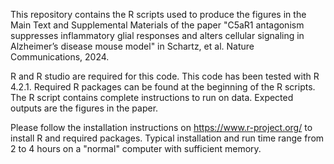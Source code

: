 This repository contains the R scripts used to produce the figures in the Main Text and Supplemental Materials of the paper "C5aR1 antagonism suppresses inflammatory glial responses and alters cellular signaling in Alzheimer’s disease mouse model" in Schartz, et al. Nature Communications, 2024. 

R and R studio are required for this code. This code has been tested with R 4.2.1. Required R packages can be found at the beginning of the R scripts. The R script contains complete instructions to run on data. Expected outputs are the figures in the paper.

Please follow the installation instructions on https://www.r-project.org/ to install R and required packages. Typical installation and run time range from 2 to 4 hours on a "normal" computer with sufficient memory.
